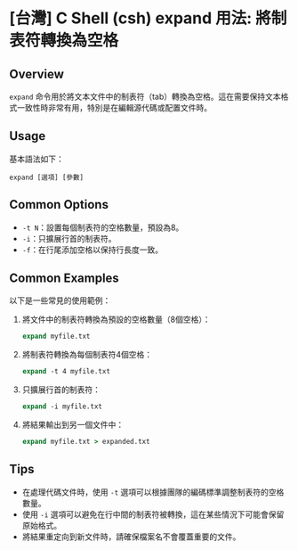 # [台灣] C Shell (csh) expand 用法: 將制表符轉換為空格

## Overview
`expand` 命令用於將文本文件中的制表符（tab）轉換為空格。這在需要保持文本格式一致性時非常有用，特別是在編輯源代碼或配置文件時。

## Usage
基本語法如下：
```
expand [選項] [參數]
```

## Common Options
- `-t N`：設置每個制表符的空格數量，預設為8。
- `-i`：只擴展行首的制表符。
- `-f`：在行尾添加空格以保持行長度一致。

## Common Examples
以下是一些常見的使用範例：

1. 將文件中的制表符轉換為預設的空格數量（8個空格）：
   ```csh
   expand myfile.txt
   ```

2. 將制表符轉換為每個制表符4個空格：
   ```csh
   expand -t 4 myfile.txt
   ```

3. 只擴展行首的制表符：
   ```csh
   expand -i myfile.txt
   ```

4. 將結果輸出到另一個文件中：
   ```csh
   expand myfile.txt > expanded.txt
   ```

## Tips
- 在處理代碼文件時，使用 `-t` 選項可以根據團隊的編碼標準調整制表符的空格數量。
- 使用 `-i` 選項可以避免在行中間的制表符被轉換，這在某些情況下可能會保留原始格式。
- 將結果重定向到新文件時，請確保檔案名不會覆蓋重要的文件。